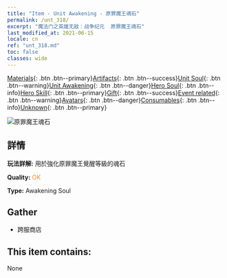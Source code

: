 ```yaml
---
title: "Item - Unit Awakening - 原罪魔王魂石"
permalink: /unt_318/
excerpt: "魔法门之英雄无敌：战争纪元  原罪魔王魂石"
last_modified_at: 2021-06-15
locale: cn
ref: "unt_318.md"
toc: false
classes: wide
---
```

 [Materials](/ItemsCN/){: .btn .btn--primary}[Artifacts](/ItemsCN/Artifacts/){: .btn .btn--success}[Unit Soul](/ItemsCN/UnitSoul/){: .btn .btn--warning}[Unit Awakening](/ItemsCN/UnitAwakening/){: .btn .btn--danger}[Hero Soul](/ItemsCN/HeroSoul/){: .btn .btn--info}[Hero Skill](/ItemsCN/HeroSkill/){: .btn .btn--primary}[Gift](/ItemsCN/Gift/){: .btn .btn--success}[Event related](/ItemsCN/Events/){: .btn .btn--warning}[Avatars](/ItemsCN/Avatars/){: .btn .btn--danger}[Consumables](/ItemsCN/Consumables/){: .btn .btn--info}[Unknown](/ItemsCN/Unknown/){: .btn .btn--primary}

 ![原罪魔王魂石](/images/u/tia_daemo.jpg)

## 詳情
 **玩法詳解:** 用於強化原罪魔王覺醒等級的魂石

 **Quality:** <span style="color: #FF8C00">OK</span>

 **Type:** Awakening Soul

## Gather

*    跨服商店 

## This item contains:

  None

